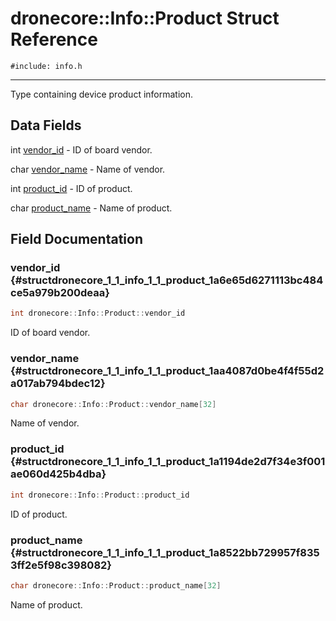 # dronecore::Info::Product Struct Reference
`#include: info.h`

----


Type containing device product information. 


## Data Fields


int [vendor_id](#structdronecore_1_1_info_1_1_product_1a6e65d6271113bc484ce5a979b200deaa)  - ID of board vendor.

char [vendor_name](#structdronecore_1_1_info_1_1_product_1aa4087d0be4f4f55d2a017ab794bdec12)  - Name of vendor.

int [product_id](#structdronecore_1_1_info_1_1_product_1a1194de2d7f34e3f001ae060d425b4dba)  - ID of product.

char [product_name](#structdronecore_1_1_info_1_1_product_1a8522bb729957f8353ff2e5f98c398082)  - Name of product.


## Field Documentation


### vendor_id {#structdronecore_1_1_info_1_1_product_1a6e65d6271113bc484ce5a979b200deaa}

```cpp
int dronecore::Info::Product::vendor_id
```


ID of board vendor.


### vendor_name {#structdronecore_1_1_info_1_1_product_1aa4087d0be4f4f55d2a017ab794bdec12}

```cpp
char dronecore::Info::Product::vendor_name[32]
```


Name of vendor.


### product_id {#structdronecore_1_1_info_1_1_product_1a1194de2d7f34e3f001ae060d425b4dba}

```cpp
int dronecore::Info::Product::product_id
```


ID of product.


### product_name {#structdronecore_1_1_info_1_1_product_1a8522bb729957f8353ff2e5f98c398082}

```cpp
char dronecore::Info::Product::product_name[32]
```


Name of product.

